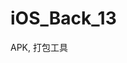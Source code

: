 # iOS_Back_13
APK, 打包工具


[](https://raw.githubusercontent.com/QueenieCplusplus/iOS_Back_13/main/Product%20-%3E%20Archive.png)
